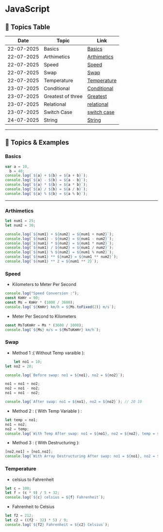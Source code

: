 # JavaScript 


## 📅 Topics Table

| Date       | Topic                        | Link                          |
|------------|------------------------------|-------------------------------|
| 22-07-2025 | Basics                       | [Basics](#basics)             |
| 22-07-2025 | Arthimetics                  | [Arthimetics](#arthimetics)   |
| 22-07-2025 | Speed                        | [Speed](#speed)               |
| 22-07-2025 | Swap                         | [Swap](#swap)                 |
| 22-07-2025 | Temperature                  | [Temperature](#temperature)   |
| 23-07-2025 | Conditional                  | [Conditional](#conditional)   |
| 23-07-2025 | Greatest of three            | [Greatest](#greatest)         |
| 23-07-2025 | Relational                   | [relational](#relational)     | 
| 23-07-2025 | Switch Case                  | [switch case](#switchCase)    |
| 24-07-2025 | String                       | [String](#string)             |

---

## 📘 Topics & Examples

### Basics
```js
var a = 10,
  b = 40;
console.log(`${a} + ${b} = ${a + b}`);
console.log(`${a} - ${b} = ${a - b}`);
console.log(`${a} * ${b} = ${a * b}`);
console.log(`${a} / ${b} = ${a / b}`);
console.log(`${a} % ${b} = ${a % b}`);
```
---
### Arthimetics

```js
let num1 = 25;
let num2 = 30;

console.log(`${num1} + ${num2} = ${num1 + num2}`);
console.log(`${num1} - ${num2} = ${num1 - num2}`);
console.log(`${num1} * ${num2} = ${num1 * num2}`);
console.log(`${num1} / ${num2} = ${num1 / num2}`);
console.log(`${num1} % ${num2} = ${num1 % num2}`);
console.log(`${num1} ** ${num2} = ${num1 ** num2}`);
console.log(`${num1} ** 2 = ${num1 ** 2}`);
```

### Speed
  - Kilometers to Meter Per Second
```js
console.log("Speed Conversion :");
const KmHr = 90;
const Ms = KmHr * (1000 / 3600);
console.log(`${KmHr} km/h = ${Ms.toFixed(2)} m/s`);
```
 - Meter Per Second to Kilometers
```js
const MsToKmHr = Ms * (3600 / 1000);
console.log(`${Ms} m/s = ${MsToKmHr} km/h`);

```
### Swap
 - Method 1 :( Without Temp varaible ): 
```js
    let no1 = 10;
let no2 = 20;

console.log(`Before swap: no1 = ${no1}, no2 = ${no2}`);

no1 = no1 + no2;
no2 = no1 - no2;
no1 = no1 - no2;

console.log(`After swap: no1 = ${no1}, no2 = ${no2}`); // 20 10
```
  - Method 2 : ( With Temp Variable ) :
```js 
let temp = no1;
no1 = no2;
no2 = temp;
console.log(`With Temp After swap: no1 = ${no1}, no2 = ${no2}, temp = ${temp}`);
```
  - Method 3 : ( With Destructuring ):
```js
[no2,no1] = [no1,no2];
console.log(`With Array Destructuring After swap: no1 = ${no1}, no2 = ${no2}`);
```
### Temperature
 - celsius to Fahrenheit
```js
let c = 100;
let f = (c * 9) / 5 + 32;
console.log(`${c} celsius = ${f} Fahrenheit`);
```
 -  Fahrenheit to Celsius
```js
let f2 = 212;
let c2 = ((f2 - 32) * 5) / 9;
console.log(`${f2} Fahrenheit = ${c2} Celsius`);
```

